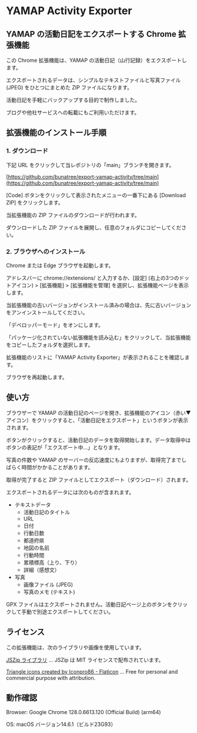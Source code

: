 # YAMAP Activity Exporter
## YAMAP の活動日記をエクスポートする Chrome 拡張機能

この Chrome 拡張機能は、YAMAP の活動日記（山行記録）をエクスポートします。

エクスポートされるデータは、シンプルなテキストファイルと写真ファイル (JPEG) をひとつにまとめた ZIP ファイルになります。

活動日記を手軽にバックアップする目的で制作しました。

ブログや他社サービスへの転載にもご利用いただけます。

## 拡張機能のインストール手順

### 1. ダウンロード

下記 URL をクリックして当レポジトリの「main」ブランチを開きます。

[https://github.com/bunatree/export-yamap-activity/tree/main](https://github.com/bunatree/export-yamap-activity/tree/main)

[Code] ボタンをクリックして表示されたメニューの一番下にある [Download ZIP] をクリックします。

当拡張機能の ZIP ファイルのダウンロードが行われます。

ダウンロードした ZIP ファイルを展開し、任意のフォルダにコピーしてください。

### 2. ブラウザへのインストール

Chrome または Edge ブラウザを起動します。

アドレスバーに chrome://extensions/ と入力するか、[設定] (右上の3つのドットアイコン) > [拡張機能] > [拡張機能を管理] を選択し、拡張機能ページを表示します。

当拡張機能の古いバージョンがインストール済みの場合は、先に古いバージョンをアンインストールしてください。

「デベロッパーモード」をオンにします。

「パッケージ化されていない拡張機能を読み込む」をクリックして、当拡張機能をコピーしたフォルダを選択します。

拡張機能のリストに「YAMAP Activity Exporter」が表示されることを確認します。

ブラウザを再起動します。

## 使い方

ブラウザーで YAMAP の活動日記のページを開き、拡張機能のアイコン（赤い▼アイコン）をクリックすると、「活動日記をエクスポート」というボタンが表示されます。

ボタンがクリックすると、活動日記のデータを取得開始します。データ取得中はボタンの表記が「エクスポート中...」となります。

写真の件数や YAMAP のサーバーの反応速度にもよりますが、取得完了までしばらく時間がかかることがあります。

取得が完了すると ZIP ファイルとしてエクスポート（ダウンロード）されます。

エクスポートされるデータには次のものが含まれます。

- テキストデータ
  - 活動日記のタイトル
  - URL
  - 日付
  - 行動日数
  - 都道府県
  - 地図の名前
  - 行動時間
  - 累積標高（上り、下り）
  - 詳細（感想文）
- 写真
  - 画像ファイル (JPEG)
  - 写真のメモ (テキスト)

GPX ファイルはエクスポートされません。活動日記ページ上のボタンをクリックして手動で別途エクスポートしてください。

## ライセンス

この拡張機能は、次のライブラリや画像を使用しています。

[JSZip ライブラリ](https://stuk.github.io/jszip/ "JSZip") … JSZip は MIT ライセンスで配布されています。

[Triangle icons created by Iconpro86 - Flaticon](https://www.flaticon.com/free-icons/triangle "triangle icons") … Free for personal and commercial purpose with attribution.

## 動作確認

Browser: Google Chrome 128.0.6613.120 (Official Build) (arm64)

OS: macOS バージョン14.6.1（ビルド23G93）

